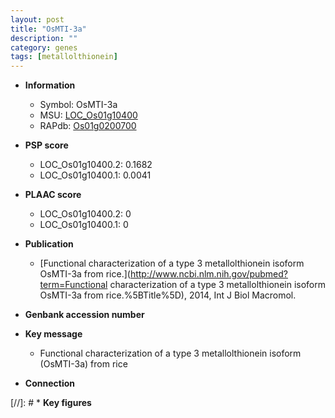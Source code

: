 ```yaml
---
layout: post
title: "OsMTI-3a"
description: ""
category: genes
tags: [metallolthionein]
---
```


* **Information**  
    + Symbol: OsMTI-3a  
    + MSU: [LOC_Os01g10400](http://rice.plantbiology.msu.edu/cgi-bin/ORF_infopage.cgi?orf=LOC_Os01g10400)  
    + RAPdb: [Os01g0200700](http://rapdb.dna.affrc.go.jp/viewer/gbrowse_details/irgsp1?name=Os01g0200700)  

* **PSP score**  
    + LOC_Os01g10400.2: 0.1682 
    + LOC_Os01g10400.1: 0.0041 

* **PLAAC score**  
    + LOC_Os01g10400.2: 0 
    + LOC_Os01g10400.1: 0 

* **Publication**  
    + [Functional characterization of a type 3 metallolthionein isoform OsMTI-3a from rice.](http://www.ncbi.nlm.nih.gov/pubmed?term=Functional characterization of a type 3 metallolthionein isoform OsMTI-3a from rice.%5BTitle%5D), 2014, Int J Biol Macromol.

* **Genbank accession number**  

* **Key message**  
    + Functional characterization of a type 3 metallolthionein isoform (OsMTI-3a) from  rice

* **Connection**  

[//]: # * **Key figures**  


